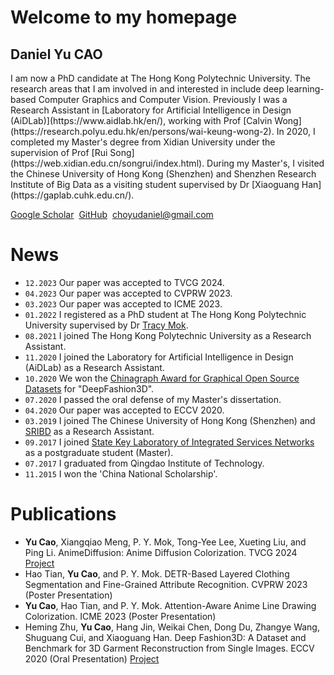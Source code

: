 # Welcome to my homepage
## Daniel Yu CAO

<div class="gird-containre">
<div class="grid grid--p-2">
<div class="cell cell--12 cell--md-auto" markdown="1">
I am now a PhD candidate at The Hong Kong Polytechnic University. The research areas that I am involved in and interested in include deep learning-based Computer Graphics and Computer Vision. Previously I was a Research Assistant in [Laboratory for Artificial Intelligence in Design (AiDLab)](https://www.aidlab.hk/en/), working with Prof [Calvin Wong](https://research.polyu.edu.hk/en/persons/wai-keung-wong-2). In 2020, I completed my Master's degree from Xidian University under the supervision of Prof [Rui Song](https://web.xidian.edu.cn/songrui/index.html). During my Master's, I visited the Chinese University of Hong Kong (Shenzhen) and Shenzhen Research Institute of Big Data as a visiting student supervised by Dr [Xiaoguang Han](https://gaplab.cuhk.edu.cn/).
  




[Google Scholar](https://scholar.google.com.hk/citations?user=jkEWQIYAAAAJ&hl=zh-CN)&nbsp;
[GitHub](https://github.com/DanielCho-HK)&nbsp;
[choyudaniel@gmail.com](mailto:choyudaniel@gmail.com) 


# News
* `12.2023` Our paper was accepted to TVCG 2024.
* `04.2023` Our paper was accepted to CVPRW 2023.
* `03.2023` Our paper was accepted to ICME 2023.
* `01.2022` I registered as a PhD student at The Hong Kong Polytechnic University supervised by Dr [Tracy Mok](https://research.polyu.edu.hk/en/persons/pik-yin-mok).  
* `08.2021` I joined The Hong Kong Polytechnic University as a Research Assistant.
* `11.2020` I joined the Laboratory for Artificial Intelligence in Design (AiDLab) as a Research Assistant.
* `10.2020` We won the [Chinagraph Award for Graphical Open Source Datasets](https://sse.cuhk.edu.cn/en/article/755) for "DeepFashion3D".
* `07.2020` I passed the oral defense of my Master's dissertation.
* `04.2020` Our paper was accepted to ECCV 2020.
* `03.2019` I joined The Chinese University of Hong Kong (Shenzhen) and [SRIBD](http://www.sribd.cn/) as a Research Assistant.
* `09.2017` I joined [State Key Laboratory of Integrated Services Networks](https://isn.xidian.edu.cn/index.htm) as a postgraduate student (Master).
* `07.2017` I graduated from Qingdao Institute of Technology.
* `11.2015` I won the 'China National Scholarship'.


# Publications
* **Yu Cao**, Xiangqiao Meng, P. Y. Mok, Tong-Yee Lee, Xueting Liu, and Ping Li. AnimeDiffusion: Anime Diffusion Colorization. TVCG 2024 [Project](https://xq-meng.github.io/projects/AnimeDiffusion)
* Hao Tian, **Yu Cao**, and P. Y. Mok. DETR-Based Layered Clothing Segmentation and Fine-Grained Attribute Recognition. CVPRW 2023 (Poster Presentation)
* **Yu Cao**, Hao Tian, and P. Y. Mok. Attention-Aware Anime Line Drawing Colorization. ICME 2023 (Poster Presentation)
* Heming Zhu, **Yu Cao**, Hang Jin, Weikai Chen, Dong Du, Zhangye Wang, Shuguang Cui, and Xiaoguang Han. Deep Fashion3D: A Dataset and Benchmark for 3D Garment Reconstruction from Single Images. ECCV 2020 (Oral Presentation)  [Project](https://kv2000.github.io/2020/03/25/deepFashion3DRevisited/)


